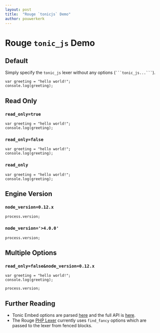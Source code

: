 ```yaml
---
layout: post
title:  "Rouge `tonicjs` Demo"
author: pouwerkerk
---
```


# Rouge `tonic_js` Demo

## Default

Simply specify the `tonic_js` lexer without any options (` ```tonic_js...``` `).

```tonic_js
var greeting = "hello world!";
console.log(greeting);
```

## Read Only

### `read_only=true`

```tonic_js?read_only=true
var greeting = "hello world!";
console.log(greeting);
```

### `read_only=false`

```tonic_js?read_only=1
var greeting = "hello world!";
console.log(greeting);
```

### `read_only`

```tonic_js?read_only
var greeting = "hello world!";
console.log(greeting);
```

## Engine Version

### `node_version=0.12.x`

```tonic_js?node_version=0.12.x
process.version;
```

### `node_version='>4.0.0'`

```tonic_js?node_version=>4.0.0
process.version;
```

## Multiple Options

### `read_only=false&node_version=0.12.x`

```tonic_js?read_only=false&node_version=0.12.x
var greeting = "hello world!";
console.log(greeting);

process.version;
```

## Further Reading
* Tonic Embed options are parsed [here](https://github.com/njudah/tonic/blob/8f13dfd0959b1caf4a10ba59e1ab8b2c69b9cbf7/app/components/embed.js#L71-L72) and the full API is [here](https://tonicdev.com/docs/embed).
* The Rouge [PHP Lexer](https://github.com/jneen/rouge/blob/master/lib/rouge/lexers/php.rb) currently uses `find_fancy` options which are passed to the lexer from fenced blocks.

